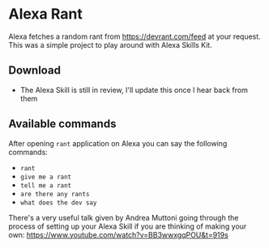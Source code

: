 # Alexa Rant
Alexa fetches a random rant from <https://devrant.com/feed> at your request. This was a simple project to play around with Alexa Skills Kit.

## Download
* The Alexa Skill is still in review, I'll update this once I hear back from them

## Available commands
After opening `rant` application on Alexa you can say the following commands:
* `rant`
* `give me a rant`
* `tell me a rant`
* `are there any rants`
* `what does the dev say`

There's a very useful talk given by Andrea Muttoni going through the process of setting up your Alexa Skill if you are thinking of making your own: https://www.youtube.com/watch?v=BB3wwxgqPOU&t=919s
